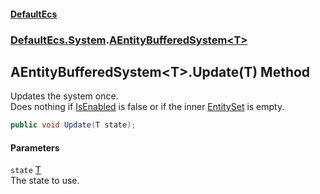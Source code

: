 #### [DefaultEcs](./index.md 'index')
### [DefaultEcs.System](./DefaultEcs-System.md 'DefaultEcs.System').[AEntityBufferedSystem&lt;T&gt;](./DefaultEcs-System-AEntityBufferedSystem-T-.md 'DefaultEcs.System.AEntityBufferedSystem&lt;T&gt;')
## AEntityBufferedSystem&lt;T&gt;.Update(T) Method
Updates the system once.  
Does nothing if [IsEnabled](./DefaultEcs-System-AEntityBufferedSystem-T--IsEnabled.md 'DefaultEcs.System.AEntityBufferedSystem&lt;T&gt;.IsEnabled') is false or if the inner [EntitySet](./DefaultEcs-EntitySet.md 'DefaultEcs.EntitySet') is empty.  
```csharp
public void Update(T state);
```
#### Parameters
<a name='DefaultEcs-System-AEntityBufferedSystem-T--Update(T)-state'></a>
`state` [T](./DefaultEcs-System-AEntityBufferedSystem-T-.md#DefaultEcs-System-AEntityBufferedSystem-T--T 'DefaultEcs.System.AEntityBufferedSystem&lt;T&gt;.T')  
The state to use.  
  
